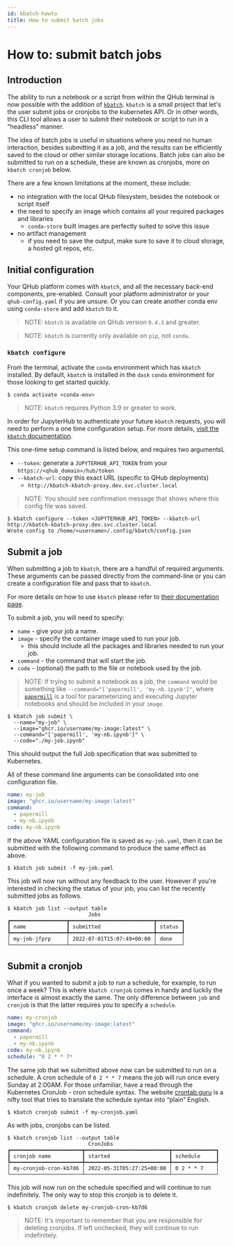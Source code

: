 ```yaml
---
id: kbatch-howto
title: How to submit batch jobs
---
```


# How to: submit batch jobs

## Introduction

The ability to run a notebook or a script from within the QHub terminal is now possible with the addition of [`kbatch`](https://github.com/kbatch-dev/kbatch). `kbatch` is a small project that let's the user submit jobs or cronjobs to the kubernetes API. Or in other words, this CLI tool allows a user to submit their notebook or script to run in a "headless" manner.

The idea of batch jobs is useful in situations where you need no human interaction, besides submitting it as a job, and the results can be efficiently saved to the cloud or other similar storage locations. Batch jobs can also be submitted to run on a schedule, these are known as cronjobs, more on `kbatch cronjob` below.

There are a few known limitations at the moment, these include:

- no integration with the local QHub filesystem, besides the notebook or script itself
- the need to specify an image which contains all your required packages and libraries
  - `conda-store` built images are perfectly suited to solve this issue
- no artifact management
  - if you need to save the output, make sure to save it to cloud storage, a hosted git repos, etc.

## Initial configuration

Your QHub platform comes with `kbatch`, and all the necessary back-end components, pre-enabled. Consult your platform administrator or your `qhub-config.yaml` if you are unsure. Or you can create another conda env using `conda-store` and add `kbatch` to it.

> NOTE: `kbatch` is available on QHub version `0.4.3` and greater.

> NOTE: `kbatch` is currently only available on `pip`, not `conda`.

### `kbatch configure`

From the terminal, activate the `conda` environment which has `kbatch` installed. By default, `kbatch` is installed in the `dask` `conda` environment for those looking to get started quickly.

```shell
$ conda activate <conda-env>
```

> NOTE: `kbatch` requires Python 3.9 or greater to work.

In order for JupyterHub to authenticate your future `kbatch` requests, you will need to perform a one time configuration setup. For more details, [visit the `kbatch` documentation](https://kbatch.readthedocs.io/en/latest/#configure-with-jupyterhub-deployment).

This one-time setup command is listed below, and requires two argumentsL

- `--token`: generate a `JUPYTERHUB_API_TOKEN` from your `https://<qhub_domain>/hub/token`
- `--kbatch-url`: copy this exact URL (specific to QHub deployments)
  - `http://kbatch-kbatch-proxy.dev.svc.cluster.local`

> NOTE: You should see confirmation message that shows where this config file was saved.

```shell
$ kbatch configure --token <JUPYTERHUB_API_TOKEN> --kbatch-url http://kbatch-kbatch-proxy.dev.svc.cluster.local
Wrote config to /home/<username>/.config/kbatch/config.json
```

## Submit a job

When submitting a job to `kbatch`, there are a handful of required arguments. These arguments can be passed directly from the command-line or you can create a configuration file and pass that to `kbatch`.

For more details on how to use `kbatch` please refer to [their documentation page](https://kbatch.readthedocs.io/en/latest/user-guide.html).

To submit a job, you will need to specify:

- `name` - give your job a name.
- `image` - specify the container image used to run your job.
  - this should include all the packages and libraries needed to run your job.
- `command` - the command that will start the job.
- `code` - (optional) the path to the file or notebook used by the job.

> NOTE: If trying to submit a notebook as a job, the `command` would be something like `--command="['papermill', 'my-nb.ipynb']"`, where [`papermill`](https://papermill.readthedocs.io/en/latest/) is a tool for parameterizing and executing Jupyter notebooks and should be included in your `image`.

```shell
$ kbatch job submit \
  --name="my-job" \
  --image="ghcr.io/username/my-image:latest" \
  --command="['papermill', 'my-nb.ipynb']" \
  --code="./my-job.ipynb"
```

This should output the full Job specification that was submitted to Kubernetes.

All of these command line arguments can be consolidated into one configuration file.

```yml
name: my-job
image: "ghcr.io/username/my-image:latest"
command:
  - papermill
  - my-nb.ipynb
code: my-nb.ipynb
```

If the above YAML configuration file is saved as `my-job.yaml`, then it can be submitted with the following command to produce the same effect as above.

```shell
$ kbatch job submit -f my-job.yaml
```

This job will now run without any feedback to the user. However if you're interested in checking the status of your job, you can list the recently submitted jobs as follows.

```shell
$ kbatch job list --output table
                          Jobs
┏━━━━━━━━━━━━━━━━━━┳━━━━━━━━━━━━━━━━━━━━━━━━━━━┳━━━━━━━━┓
┃ name             ┃ submitted                 ┃ status ┃
┡━━━━━━━━━━━━━━━━━━╇━━━━━━━━━━━━━━━━━━━━━━━━━━━╇━━━━━━━━┩
│ my-job-jfprp     │ 2022-07-01T15:07:49+00:00 │ done   │
└──────────────────┴───────────────────────────┴────────┘
```

## Submit a cronjob

What if you wanted to submit a job to run a schedule, for example, to run once a week? This is where `kbatch cronjob` comes in handy and luckily the interface is almost exactly the same. The only difference between `job` and `cronjob` is that the latter requires you to specify a `schedule`.

```yml
name: my-cronjob
image: "ghcr.io/username/my-image:latest"
command:
  - papermill
  - my-nb.ipynb
code: my-nb.ipynb
schedule: "0 2 * * 7*
```

The same job that we submitted above now can be submitted to run on a schedule. A cron schedule of `0 2 * * 7` means the job will run once every Sunday at 2:00AM. For those unfamiliar, have a read through the Kubernetes CronJob - cron schedule syntax. The website [crontab.guru](https://crontab.guru) is a nifty tool that tries to translate the schedule syntax into “plain” English.

```shell
$ kbatch cronjob submit -f my-cronjob.yaml
```

As with jobs, cronjobs can be listed.

```shell
$ kbatch cronjob list --output table
                          CronJobs
┏━━━━━━━━━━━━━━━━━━━━━━━┳━━━━━━━━━━━━━━━━━━━━━━━━━━━┳━━━━━━━━━━━━━━┓
┃ cronjob name          ┃ started                   ┃ schedule     ┃
┡━━━━━━━━━━━━━━━━━━━━━━━╇━━━━━━━━━━━━━━━━━━━━━━━━━━━╇━━━━━━━━━━━━━━┩
│ my-cronjob-cron-kb7d6 │ 2022-05-31T05:27:25+00:00 │ 0 2 * * 7    │
└───────────────────────┴───────────────────────────┴──────────────┘
```

This job will now run on the schedule specified and will continue to run indefinitely. The only way to stop this cronjob is to delete it.

```shell
$ kbatch cronjob delete my-cronjob-cron-kb7d6
```

> NOTE: It's important to remember that you are responsible for deleting cronjobs. If left unchecked, they will continue to run indefinitely.

